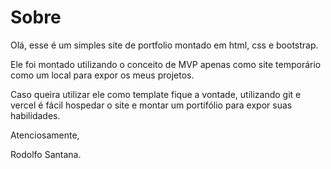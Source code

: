 # Sobre

Olá, esse é um simples site de portfolio montado em html, css e bootstrap.

Ele foi montado utilizando o conceito de MVP apenas como site temporário como um local para expor os meus projetos.

Caso queira utilizar ele como template fique a vontade, utilizando git e vercel é fácil hospedar o site e montar um portifólio para expor suas habilidades.

Atenciosamente,

Rodolfo Santana.